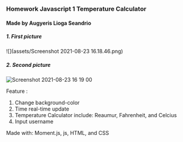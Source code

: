 ### Homework Javascript 1 Temperature Calculator
#### Made by Augyeris Lioga Seandrio

##### 1. First picture
![](assets/Screenshot 2021-08-23 16.18.46.png)

##### 2. Second picture
![Screenshot 2021-08-23 16 19 00](https://user-images.githubusercontent.com/83108316/130424331-658ce2a5-458c-41cd-a22e-708f75b44ebe.png)

Feature :
1. Change background-color
2. Time real-time update
3. Temperature Calculator include: Reaumur, Fahrenheit, and Celcius
4. Input username

Made with: Moment.js, js, HTML, and CSS




